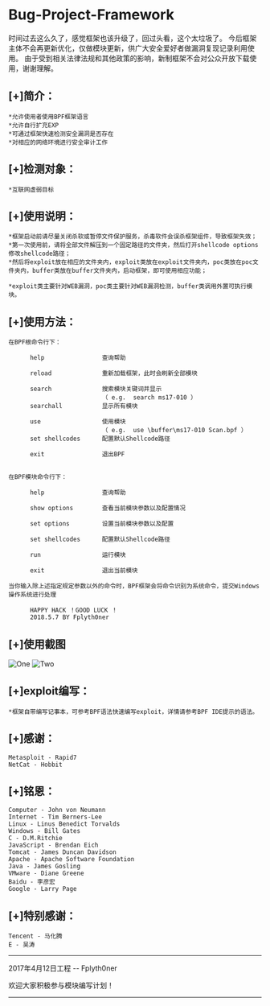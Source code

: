 Bug-Project-Framework
======================

时间过去这么久了，感觉框架也该升级了，回过头看，这个太垃圾了。
今后框架主体不会再更新优化，仅做模块更新，供广大安全爱好者做漏洞复现记录利用使用。
由于受到相关法律法规和其他政策的影响，新制框架不会对公众开放下载使用，谢谢理解。

[+]简介：
---------
	*允许使用者使用BPF框架语言
	*允许自行扩充EXP
	*可通过框架快速检测安全漏洞是否存在
	*对相应的网络环境进行安全审计工作


[+]检测对象：
---------------
	*互联网虚弱目标


[+]使用说明：
---------------
	*框架启动前请尽量关闭杀软或暂停文件保护服务，杀毒软件会误杀框架组件，导致框架失效；
	*第一次使用前，请将全部文件解压到一个固定路径的文件夹，然后打开shellcode options修改shellcode路径；
	*然后将exploit放在相应的文件夹内，exploit类放在exploit文件夹内，poc类放在poc文件夹内，buffer类放在buffer文件夹内，启动框架，即可使用相应功能；

	*exploit类主要针对WEB漏洞，poc类主要针对WEB漏洞检测，buffer类调用外置可执行模块。

[+]使用方法：
------------------

    在BPF根命令行下：

          help                查询帮助

          reload              重新加载框架，此时会刷新全部模块

          search              搜索模块关键词并显示
                              （ e.g.  search ms17-010 ）
          searchall           显示所有模块

          use                 使用模块
                              （ e.g.  use \buffer\ms17-010 Scan.bpf ）
          set shellcodes      配置默认Shellcode路径

          exit                退出BPF


    在BPF模块命令行下：

          help                查询帮助

          show options        查看当前模块参数以及配置情况

          set options         设置当前模块参数以及配置

          set shellcodes      配置默认Shellcode路径

          run                 运行模块

          exit                退出当前模块

    当你输入除上述指定规定参数以外的命令时，BPF框架会将命令识别为系统命令，提交Windows操作系统进行处理

          HAPPY HACK ！GOOD LUCK ！
          2018.5.7 BY Fplyth0ner

[+]使用截图
-------------
![One](https://github.com/Fplyth0ner-Combie/Bug-Project-Framework/blob/master/images/1.jpg)
![Two](https://github.com/Fplyth0ner-Combie/Bug-Project-Framework/blob/master/images/2.jpg)

[+]exploit编写：
----------------
	*框架自带编写记事本，可参考BPF语法快速编写exploit，详情请参考BPF IDE提示的语法。


[+]感谢：
---------------
	Metasploit - Rapid7
	NetCat - Hobbit

[+]铭恩：
-----------
	Computer - John von Neumann
	Internet - Tim Berners-Lee
	Linux - Linus Benedict Torvalds
	Windows - Bill Gates
	C - D.M.Ritchie
	JavaScript - Brendan Eich
	Tomcat - James Duncan Davidson
	Apache - Apache Software Foundation
	Java - James Gosling
	VMware - Diane Greene
	Baidu - 李彦宏
	Google - Larry Page


[+]特别感谢：
-------------
	Tencent - 马化腾
	E - 吴涛

---------------------------------
2017年4月12日工程  -- Fplyth0ner

欢迎大家积极参与模块编写计划！

---------------------------------
